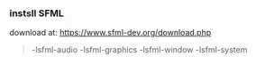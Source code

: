 

### instsll SFML

download at: https://www.sfml-dev.org/download.php

>-lsfml-audio
>-lsfml-graphics
>-lsfml-window
>-lsfml-system
